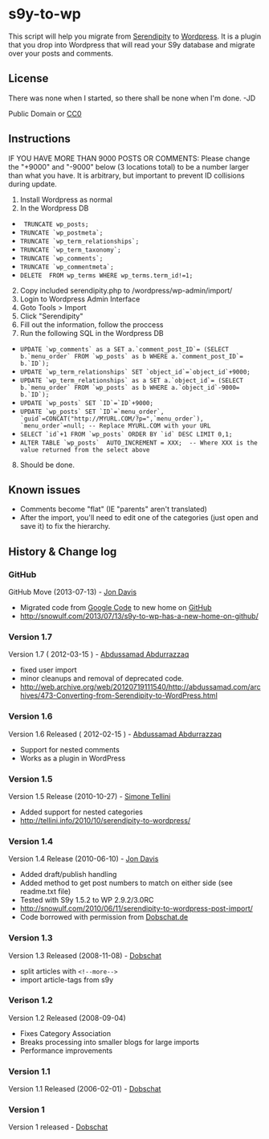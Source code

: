 # s9y-to-wp
This script will help you migrate from [Serendipity](http://www.s9y.org/) to [Wordpress](http://wordpress.org/).   It is a plugin that you drop into Wordpress that will read your S9y database and migrate over your posts and comments.  

## License 
There was none when I started, so there shall be none when I'm done. -JD

Public Domain or [CC0](http://creativecommons.org/publicdomain/zero/1.0/)

## Instructions 
IF YOU HAVE MORE THAN 9000 POSTS OR COMMENTS:  Please change the "+9000" and "-9000" below (3 locations total)
to be a number larger than what you have.  It is arbitrary, but important to prevent ID collisions during update.

1. Install Wordpress as normal
1. In the Wordpress DB
 * ``` TRUNCATE wp_posts;```
 * ``` TRUNCATE `wp_postmeta`; ```
 * ``` TRUNCATE `wp_term_relationships`;  ```
 * ``` TRUNCATE `wp_term_taxonomy`; ```
 * ``` TRUNCATE `wp_comments`; ```
 * ``` TRUNCATE `wp_commentmeta`; ```
 * ``` DELETE  FROM wp_terms WHERE wp_terms.term_id!=1; ```
2. Copy included serendipity.php to /wordpress/wp-admin/import/
3. Login to Wordpress Admin Interface
4. Goto Tools > Import
5. Click "Serendipity"
6. Fill out the information, follow the proccess
7. Run the following SQL in the Wordpress DB
 *  ``` UPDATE `wp_comments` as a SET a.`comment_post_ID`= (SELECT b.`menu_order` FROM `wp_posts` as b WHERE a.`comment_post_ID`= b.`ID`);  ```
 *  ``` UPDATE `wp_term_relationships` SET `object_id`=`object_id`+9000;  ```
 *  ``` UPDATE `wp_term_relationships` as a SET a.`object_id`= (SELECT b.`menu_order` FROM `wp_posts` as b WHERE a.`object_id`-9000= b.`ID`);  ```
 *  ``` UPDATE `wp_posts` SET `ID`=`ID`+9000;  ```
 *  ``` UPDATE `wp_posts` SET `ID`=`menu_order`, `guid`=CONCAT("http://MYURL.COM/?p=",`menu_order`), `menu_order`=null; -- Replace MYURL.COM with your URL  ```
 *  ``` SELECT `id`+1 FROM `wp_posts` ORDER BY `id` DESC LIMIT 0,1;  ```
 *  ``` ALTER TABLE `wp_posts`  AUTO_INCREMENT = XXX;  -- Where XXX is the value returned from the select above  ```
8. Should be done.


## Known issues 
* Comments become "flat" (IE "parents" aren't translated)
* After the import, you'll need to edit one of the categories (just open and save it) to fix the hierarchy.

## History & Change log

### GitHub
GitHub Move (2013-07-13) - [Jon Davis](http://snowulf.com)
* Migrated code from [Google Code](https://snowulf.googlecode.com/svn/trunk/wordpress/s9y-to-wp/) to new home on [GitHub](https://github.com/ShakataGaNai/s9y-to-wp) 
* http://snowulf.com/2013/07/13/s9y-to-wp-has-a-new-home-on-github/

### Version 1.7
Version 1.7 ( 2012-03-15 ) - [Abdussamad Abdurrazzaq](http://www.abdussamad.com)
* fixed user import
* minor cleanups and removal of deprecated code.
* http://web.archive.org/web/20120719111540/http://abdussamad.com/archives/473-Converting-from-Serendipity-to-WordPress.html

### Version 1.6
Version 1.6 Released ( 2012-02-15 ) - [Abdussamad Abdurrazzaq](http://www.abdussamad.com)
* Support for nested comments
* Works as a plugin in WordPress

### Version 1.5
Version 1.5 Release (2010-10-27) - [Simone Tellini](http://www.tellini.info)

* Added support for nested categories  
* http://tellini.info/2010/10/serendipity-to-wordpress/   

### Version 1.4
Version 1.4 Release (2010-06-10) - [Jon Davis](http://snowulf.com)

* Added draft/publish handling
* Added method to get post numbers to match on either side (see readme.txt file)
* Tested with S9y 1.5.2 to WP 2.9.2/3.0RC
* http://snowulf.com/2010/06/11/serendipity-to-wordpress-post-import/
* Code borrowed with permission from [Dobschat.de](http://www.dobschat.de/serendipity-s9y-importer-for-wordpress-1-3/#englishversion)

### Version 1.3
Version 1.3 Released (2008-11-08) - [Dobschat](http://www.dobschat.de/)

* split articles with ``` <!--more--> ```
* import article-tags from s9y

### Verison 1.2
Version 1.2 Released (2008-09-04)

* Fixes Category Association
* Breaks processing into smaller blogs for large imports
* Performance improvements

### Version 1.1
Version 1.1 Released (2006-02-01) - [Dobschat](http://www.dobschat.de/)

### Version 1
Version 1 released - [Dobschat](http://www.dobschat.de/)
